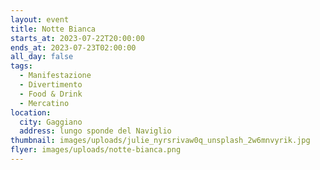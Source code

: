 ```yaml
---
layout: event
title: Notte Bianca
starts_at: 2023-07-22T20:00:00
ends_at: 2023-07-23T02:00:00
all_day: false
tags:
  - Manifestazione
  - Divertimento
  - Food & Drink
  - Mercatino
location:
  city: Gaggiano
  address: lungo sponde del Naviglio
thumbnail: images/uploads/julie_nyrsrivaw0q_unsplash_2w6mnvyrik.jpg
flyer: images/uploads/notte-bianca.png
---
```

